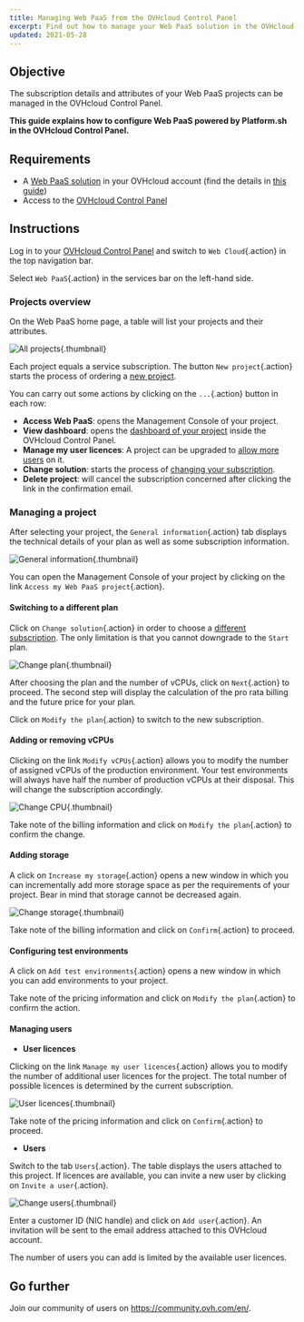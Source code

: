 ```yaml
---
title: Managing Web PaaS from the OVHcloud Control Panel
excerpt: Find out how to manage your Web PaaS solution in the OVHcloud Control Panel
updated: 2021-05-28
---
```


## Objective

The subscription details and attributes of your Web PaaS projects can be managed in the OVHcloud Control Panel.

**This guide explains how to configure Web PaaS powered by Platform.sh in the OVHcloud Control Panel.**

## Requirements

- A [Web PaaS solution](https://www.ovhcloud.com/en-gb/web-paas/) in your OVHcloud account (find the details in [this guide](/pages/web_cloud/web_paas_powered_by_platform_sh/getting_started/control-panel-creating-the-service))
- Access to the [OVHcloud Control Panel](https://www.ovh.com/auth/?action=gotomanager&from=https://www.ovh.co.uk/&ovhSubsidiary=GB)

## Instructions

Log in to your [OVHcloud Control Panel](https://www.ovh.com/auth/?action=gotomanager&from=https://www.ovh.co.uk/&ovhSubsidiary=GB) and switch to `Web Cloud`{.action} in the top navigation bar.

Select `Web PaaS`{.action} in the services bar on the left-hand side.

### Projects overview

On the Web PaaS home page, a table will list your projects and their attributes.

![All projects](images/configure_manager01.png){.thumbnail}

Each project equals a service subscription. The button `New project`{.action} starts the process of ordering a [new project](/pages/web_cloud/web_paas_powered_by_platform_sh/getting_started/control-panel-creating-the-service).

You can carry out some actions by clicking on the `...`{.action} button in each row:

- **Access Web PaaS**: opens the Management Console of your project.
- **View dashboard**: opens the [dashboard of your project](#dashboard) inside the OVHcloud Control Panel.
- **Manage my user licences**: A project can be upgraded to [allow more users](#managingusers) on it.
- **Change solution**: starts the process of [changing your subscription](#changeplan).
- **Delete project**: will cancel the subscription concerned after clicking the link in the confirmation email.

### Managing a project <a name="dashboard"></a>

After selecting your project, the `General information`{.action} tab displays the technical details of your plan as well as some subscription information.

![General information](images/configure_manager02.png){.thumbnail}

You can open the Management Console of your project by clicking on the link `Access my Web PaaS project`{.action}.

#### **Switching to a different plan** <a name="changeplan"></a>

Click on `Change solution`{.action} in order to choose a [different subscription](/pages/web_cloud/web_paas_powered_by_platform_sh/getting_started/control-panel-creating-the-service). The only limitation is that you cannot downgrade to the `Start` plan.

![Change plan](images/configure_manager03.png){.thumbnail}

After choosing the plan and the number of vCPUs, click on `Next`{.action} to proceed. The second step will display the calculation of the pro rata billing and the future price for your plan.

Click on `Modify the plan`{.action} to switch to the new subscription.

#### **Adding or removing vCPUs**

Clicking on the link `Modify vCPUs`{.action} allows you to modify the number of assigned vCPUs of the production environment. Your test environments will always have half the number of production vCPUs at their disposal. This will change the subscription accordingly.

![Change CPU](images/configure_manager04.png){.thumbnail}

Take note of the billing information and click on `Modify the plan`{.action} to confirm the change.

#### **Adding storage**

A click on `Increase my storage`{.action} opens a new window in which you can incrementally add more storage space as per the requirements of your project. Bear in mind that storage cannot be decreased again.

![Change storage](images/configure_manager05.png){.thumbnail}

Take note of the billing information and click on `Confirm`{.action} to proceed.

#### **Configuring test environments**

A click on `Add test environments`{.action} opens a new window in which you can add environments to your project.

Take note of the pricing information and click on `Modify the plan`{.action} to confirm the action.

#### **Managing users** <a name="managingusers"></a>

- **User licences**

Clicking on the link `Manage my user licences`{.action} allows you to modify the number of additional user licences for the project. The total number of possible licences is determined by the current subscription.    

![User licences](images/configure_manager06.png){.thumbnail}

Take note of the pricing information and click on `Confirm`{.action} to proceed.

- **Users**

Switch to the tab `Users`{.action}. The table displays the users attached to this project. If licences are available, you can invite a new user by clicking on `Invite a user`{.action}. 

![Change users](images/configure_manager07.png){.thumbnail}

Enter a customer ID (NIC handle) and click on `Add user`{.action}. An invitation will be sent to the email address attached to this OVHcloud account.

The number of users you can add is limited by the available user licences.

## Go further

Join our community of users on <https://community.ovh.com/en/>.